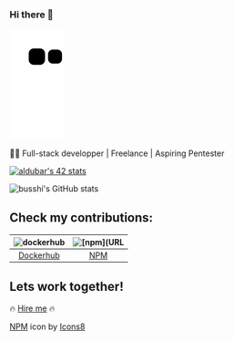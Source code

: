 ### Hi there 👋

![snake gif](https://github.com/SingularisArt/SingularisArt/blob/output/github-contribution-grid-snake.svg)

👨‍💻 Full-stack developper | Freelance | Aspiring Pentester

[![aldubar's 42 stats](https://badge42.vercel.app/api/v2/cl1p4dvqu002109k1x3fvx39n/stats?cursusId=21&coalitionId=48)](https://github.com/JaeSeoKim/badge42)

![busshi's GitHub stats](https://github-readme-stats.vercel.app/api?username=busshi&show_icons=true&theme=gruvbox)


Check my contributions:
---
| ![dockerhub]([URL](https://about.gitlab.com/images/devops-tools/docker-hub-logo.png) "dockerhub") | ![[npm]([URL](https://authy.com/wp-content/uploads/npm-logo.png](https://icons8.com/icon/24895/npm) "NPM")](https://icons8.com/icon/24895/npm)  |
| :------------: |:---------------:|
| [Dockerhub](https://hub.docker.com/u/busshi) | [NPM](https://www.npmjs.com/search?q=busshi) |


Lets work together!
---
🔥 [Hire me](https://www.malt.fr/profile/alexandredubar) 🔥




<a target="_blank" href="https://icons8.com/icon/24895/npm">NPM</a> icon by <a target="_blank" href="https://icons8.com">Icons8</a>
